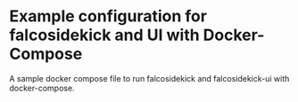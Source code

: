 # Example configuration for falcosidekick and UI with Docker-Compose

A sample docker compose file to run falcosidekick and falcosidekick-ui with docker-compose.
